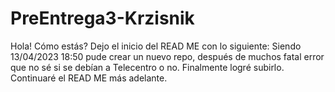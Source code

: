 # PreEntrega3-Krzisnik

Hola! Cómo estás?
Dejo el inicio del READ ME con lo siguiente:
Siendo 13/04/2023 18:50 pude crear un nuevo repo, después de muchos fatal error que no sé si se debían a Telecentro o no.
Finalmente logré subirlo. Continuaré el READ ME más adelante.

